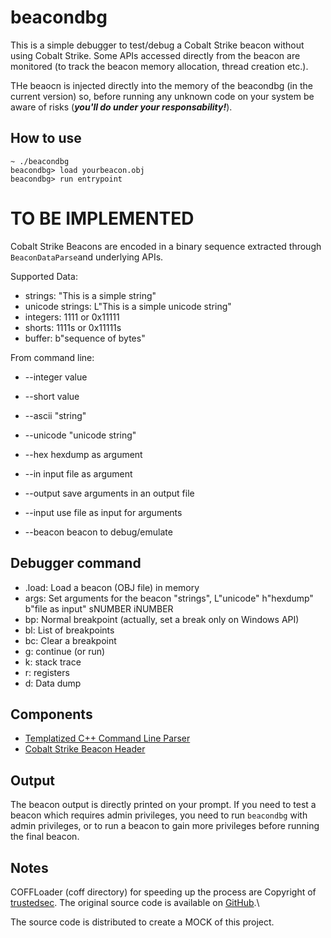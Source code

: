 # beacondbg

This is a simple debugger to test/debug a Cobalt Strike beacon without using Cobalt Strike.
Some APIs accessed directly from the beacon are monitored (to track the beacon memory allocation, thread creation etc.).

THe beaocn is injected directly into the memory of the beacondbg (in the current version) so, before running any unknown code on your system be aware of risks (***you'll do under your responsability!***).

## How to use
```shell
~ ./beacondbg
beacondbg> load yourbeacon.obj
beacondbg> run entrypoint
```

# TO BE IMPLEMENTED
Cobalt Strike Beacons are encoded in a binary sequence extracted through `BeaconDataParse`and underlying APIs.

Supported Data:
- strings: "This is a simple string"
- unicode strings: L"This is a simple unicode string"
- integers: 1111 or 0x11111
- shorts: 1111s or 0x11111s
- buffer: b"sequence of bytes"

From command line:
- --integer value
- --short value
- --ascii "string"
- --unicode "unicode string"
- --hex hexdump as argument
- --in input file as argument

- --output save arguments in an output file
- --input use file as input for arguments

- --beacon beacon to debug/emulate

## Debugger command
- .load: Load a beacon (OBJ file) in memory
- args: Set arguments for the beacon "strings", L"unicode" h"hexdump" b"file as input" sNUMBER iNUMBER
- bp: Normal breakpoint (actually, set a break only on Windows API)
- bl: List of breakpoints
- bc: Clear a breakpoint
- g: continue (or run)
- k: stack trace
- r: registers
- d: Data dump

## Components
- [Templatized C++ Command Line Parser](https://tclap.sourceforge.net)
- [Cobalt Strike Beacon Header](https://github.com/Cobalt-Strike/bof_template/blob/main/beacon.h)


## Output
The beacon output is directly printed on your prompt.
If you need to test a beacon which requires admin privileges, you need to run `beacondbg` with admin privileges, or to run a beacon to gain more privileges before running the final beacon.

## Notes

COFFLoader (coff directory) for speeding up the process are Copyright of [trustedsec](https://trustedsec.com).
The original source code is available on [GitHub](https://github.com/trustedsec/COFFLoader).\

The source code is distributed to create a MOCK of this project.
